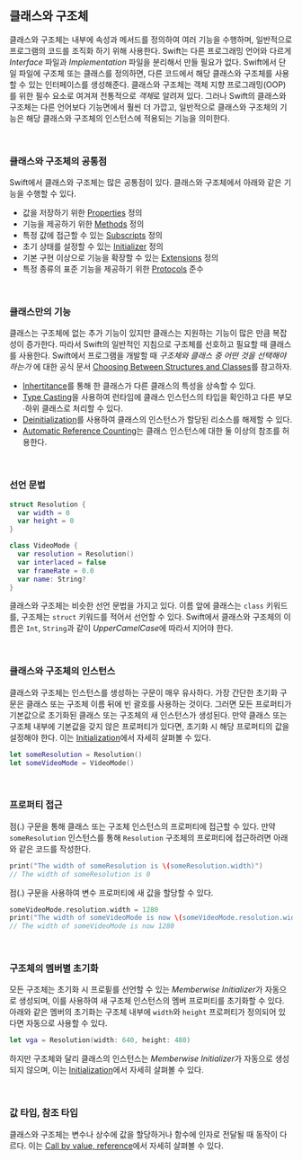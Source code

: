 ## 클래스와 구조체

클래스와 구조체는 내부에 속성과 메서드를 정의하여 여러 기능을 수행하며, 일반적으로 프로그램의 코드를 조직화 하기 위해 사용한다. Swift는 다른 프로그래밍 언어와 다르게 *Interface* 파일과 *Implementation* 파일을 분리해서 만들 필요가 없다. Swift에서 단일 파일에 구조체 또는 클래스를 정의하면, 다른 코드에서 해당 클래스와 구조체를 사용할 수 있는 인터페이스를 생성해준다. 클래스와 구조체는 객체 지향 프로그래밍(OOP)를 위한 필수 요소로 여겨져 전통적으로 *객체*로 알려져 있다. 그러나 Swift의 클래스와 구조체는 다른 언어보다 기능면에서 훨씬 더 가깝고, 일반적으로 클래스와 구조체의 기능은 해당 클래스와 구조체의 인스턴스에 적용되는 기능을 의미한다. 

&nbsp;
### 클래스와 구조체의 공통점

Swift에서 클래스와 구조체는 많은 공통점이 있다. 클래스와 구조체에서 아래와 같은 기능을 수행할 수 있다.

- 값을 저장하기 위한 [Properties](https://docs.swift.org/swift-book/LanguageGuide/Properties.html) 정의
- 기능을 제공하기 위한 [Methods](https://docs.swift.org/swift-book/LanguageGuide/Methods.html) 정의
- 특정 값에 접근할 수 있는 [Subscripts](https://docs.swift.org/swift-book/LanguageGuide/Subscripts.html) 정의
- 초기 상태를 설정할 수 있는 [Initializer](https://docs.swift.org/swift-book/LanguageGuide/Initialization.html) 정의
- 기본 구현 이상으로 기능을 확장할 수 있는 [Extensions](https://docs.swift.org/swift-book/LanguageGuide/Extensions.html) 정의
- 특정 종류의 표준 기능을 제공하기 위한 [Protocols](https://docs.swift.org/swift-book/LanguageGuide/Protocols.html) 준수

&nbsp;
### 클래스만의 기능

클래스는 구조체에 없는 추가 기능이 있지만 클래스는 지원하는 기능이 많은 만큼 복잡성이 증가한다. 따라서 Swift의 일반적인 지침으로 구조체를 선호하고 필요할 때 클래스를 사용한다. Swift에서 프로그램을 개발할 때 *구조체와 클래스 중 어떤 것을 선택해야 하는가* 에 대한 공식 문서 [Choosing Between Structures and Classes](https://developer.apple.com/documentation/swift/choosing-between-structures-and-classes)를 참고하자.

- [Inhertitance](https://docs.swift.org/swift-book/LanguageGuide/Inheritance.html)를 통해 한 클래스가 다른 클래스의 특성을 상속할 수 있다.
- [Type Casting](https://docs.swift.org/swift-book/LanguageGuide/TypeCasting.html)을 사용하여 런타임에 클래스 인스턴스의 타입을 확인하고 다른 부모∙하위 클래스로 처리할 수 있다.
- [Deinitialization](https://docs.swift.org/swift-book/LanguageGuide/Deinitialization.html)를 사용하여 클래스의 인스턴스가 할당된 리소스를 해제할 수 있다.
- [Automatic Reference Counting](https://docs.swift.org/swift-book/LanguageGuide/AutomaticReferenceCounting.html)는 클래스 인스턴스에 대한 둘 이상의 참조를 허용한다.

&nbsp;
### 선언 문법

```swift
struct Resolution {
  var width = 0
  var height = 0
}

class VideoMode {
  var resolution = Resolution()
  var interlaced = false
  var frameRate = 0.0
  var name: String?
}
```

클래스와 구조체는 비슷한 선언 문법을 가지고 있다. 이름 앞에 클래스는 `class` 키워드를, 구조체는 `struct` 키워드를 적어서 선언할 수 있다. Swift에서 클래스와 구조체의 이름은 `Int`, `String`과 같이 *UpperCamelCase*에 따라서 지어야 한다.

&nbsp;
### 클래스와 구조체의 인스턴스

클래스와 구조체는 인스턴스를 생성하는 구문이 매우 유사하다. 가장 간단한 초기화 구문은 클래스 또는 구조체 이름 뒤에 빈 괄호를 사용하는 것이다. 그러면 모든 프로퍼티가 기본값으로 초기화된 클래스 또는 구조체의 새 인스턴스가 생성된다. 만약 클래스 또는 구조체 내부에 기본값을 갖지 않은 프로퍼티가 있다면, 초기화 시 해당 프로퍼티의 값을 설정해야 한다. 이는 [Initialization](https://docs.swift.org/swift-book/LanguageGuide/Initialization.html)에서 자세히 살펴볼 수 있다. 

```swift
let someResolution = Resolution()
let someVideoMode = VideoMode()
```

&nbsp;
### 프로퍼티 접근

점(.) 구문을 통해 클래스 또는 구조체 인스턴스의 프로퍼티에 접근할 수 있다. 만약 `someResolution` 인스턴스를 통해 `Resolution` 구조체의 프로퍼티에 접근하려면 아래와 같은 코드를 작성한다.

```swift
print("The width of someResolution is \(someResolution.width)")
// The width of someResolution is 0
```

점(.) 구문을 사용하여 변수 프로퍼티에 새 값을 할당할 수 있다.

```swift
someVideoMode.resolution.width = 1280
print("The width of someVideoMode is now \(someVideoMode.resolution.width)")
// The width of someVideoMode is now 1280
```

&nbsp;
### 구조체의 멤버별 초기화

모든 구조체는 초기화 시 프로핕를 선언할 수 있는 *Memberwise Initializer*가 자동으로 생성되며, 이를 사용하여 새 구조체 인스턴스의 멤버 프로퍼티를 초기화할 수 있다. 아래와 같은 멤버의 초기화는 구조체 내부에 `width`와 `height` 프로퍼티가 정의되어 있다면 자동으로 사용할 수 있다.

```swift
let vga = Resolution(width: 640, height: 480)
```

하지만 구조체와 달리 클래스의 인스턴스는 *Memberwise Initializer*가 자동으로 생성되지 않으며, 이는 [Initialization](https://docs.swift.org/swift-book/LanguageGuide/Initialization.html)에서 자세히 살펴볼 수 있다.

&nbsp;
### 값 타입, 참조 타입

클래스와 구조체는 변수나 상수에 값을 할당하거나 함수에 인자로 전달될 때 동작이 다르다. 이는 [Call by value, reference](./call-by-value.md)에서 자세히 살펴볼 수 있다.
